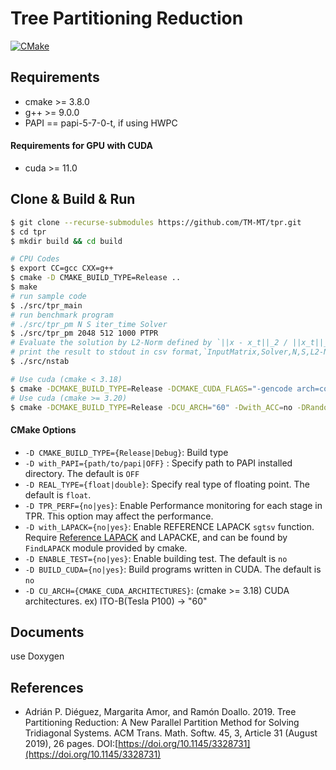 # Tree Partitioning Reduction

[![CMake](https://github.com/TM-MT/tpr/actions/workflows/cmake.yml/badge.svg)](https://github.com/TM-MT/tpr/actions/workflows/cmake.yml)

## Requirements
 - cmake >= 3.8.0
 - g++ >= 9.0.0
 - PAPI == papi-5-7-0-t, if using HWPC

#### Requirements for GPU with CUDA
 - cuda >= 11.0

## Clone & Build & Run

```sh
$ git clone --recurse-submodules https://github.com/TM-MT/tpr.git
$ cd tpr
$ mkdir build && cd build

# CPU Codes
$ export CC=gcc CXX=g++
$ cmake -D CMAKE_BUILD_TYPE=Release ..
$ make
# run sample code
$ ./src/tpr_main
# run benchmark program
# ./src/tpr_pm N S iter_time Solver
$ ./src/tpr_pm 2048 512 1000 PTPR
# Evaluate the solution by L2-Norm defined by `||x - x_t||_2 / ||x_t||_2` where x_t denotes the truth
# print the result to stdout in csv format,`InputMatrix,Solver,N,S,L2-Norm`
$ ./src/nstab

# Use cuda (cmake < 3.18)
$ cmake -DCMAKE_BUILD_TYPE=Release -DCMAKE_CUDA_FLAGS="-gencode arch=compute_75,code=sm_75"  -Dwith_ACC=no -DRandom_BuildTests=no -DBUILD_CUDA=yes ..
# Use cuda (cmake >= 3.20)
$ cmake -DCMAKE_BUILD_TYPE=Release -DCU_ARCH="60" -Dwith_ACC=no -DRandom_BuildTests=no -DBUILD_CUDA=yes ..
```

#### CMake Options
 - `-D CMAKE_BUILD_TYPE={Release|Debug}`: Build type
 - `-D with_PAPI={path/to/papi|OFF}` : Specify path to PAPI installed directory. The default is `OFF`
 - `-D REAL_TYPE={float|double}`: Specify real type of floating point. The default is `float`.
 - `-D TPR_PERF={no|yes}`: Enable Performance monitoring for each stage in TPR. This option may affect the performance.
 - `-D with_LAPACK={no|yes}`: Enable REFERENCE LAPACK `sgtsv` function. Require [Reference LAPACK](http://netlib.org/lapack/) and LAPACKE, and can be found by `FindLAPACK` module provided by cmake.
 - `-D ENABLE_TEST={no|yes}`: Enable building test. The default is `no`
 - `-D BUILD_CUDA={no|yes}`: Build programs written in CUDA. The default is `no`
 - `-D CU_ARCH={CMAKE_CUDA_ARCHITECTURES}`: (cmake >= 3.18) CUDA architectures. ex) ITO-B(Tesla P100) -> "60"

## Documents
use Doxygen

## References
 - Adrián P. Diéguez, Margarita Amor, and Ramón Doallo. 2019. Tree Partitioning Reduction: A New Parallel Partition Method for Solving Tridiagonal Systems. ACM Trans. Math. Softw. 45, 3, Article 31 (August 2019), 26 pages. DOI:[https://doi.org/10.1145/3328731](https://doi.org/10.1145/3328731)

